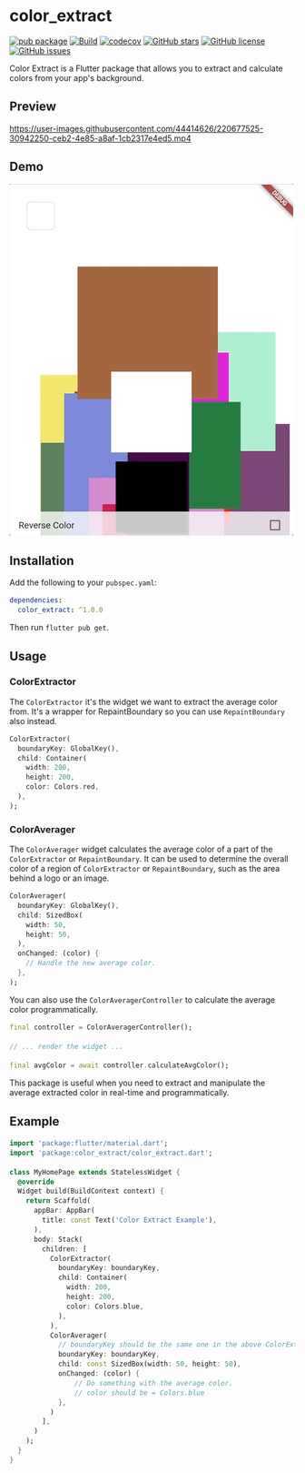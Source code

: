 # color_extract
[![pub package](https://img.shields.io/pub/v/color_extract.svg)](https://pub.dartlang.org/packages/color_extract) [![Build](https://github.com/itisnajim/color_extract/workflows/build.yml/badge.svg)](https://github.com/itisnajim/color_extract/actions) [![codecov](https://codecov.io/gh/itisnajim/color_extract/branch/main/graph/badge.svg?token=DQTMJA22JQ)](https://codecov.io/gh/itisnajim/color_extract) [![GitHub stars](https://img.shields.io/github/stars/itisnajim/color_extract)](https://github.com/itisnajim/color_extract/stargazers) [![GitHub license](https://img.shields.io/github/license/itisnajim/color_extract)](https://github.com/itisnajim/color_extract/blob/master/LICENSE)  [![GitHub issues](https://img.shields.io/github/issues/itisnajim/color_extract)](https://github.com/itisnajim/color_extract/issues)

Color Extract is a Flutter package that allows you to extract and calculate colors from your app's background.

Preview
------------

https://user-images.githubusercontent.com/44414626/220677525-30942250-ceb2-4e85-a8af-1cb2317e4ed5.mp4

Demo
------------

![demo](https://raw.githubusercontent.com/itisnajim/color_extract/main/readme/example-demo.gif)

Installation
------------

Add the following to your `pubspec.yaml`:


```yaml
dependencies:
  color_extract: ^1.0.0
```

Then run `flutter pub get`.

Usage
-----

### ColorExtractor

The `ColorExtractor` it's the widget we want to extract the average color from. 
It's a wrapper for RepaintBoundary so you can use `RepaintBoundary` also instead.


```dart
ColorExtractor(
  boundaryKey: GlobalKey(),
  child: Container(
    width: 200,
    height: 200,
    color: Colors.red,
  ),
);
```

### ColorAverager

The `ColorAverager` widget calculates the average color of a part of the `ColorExtractor` or `RepaintBoundary`. It can be used to determine the overall color of a region of `ColorExtractor` or `RepaintBoundary`, such as the area behind a logo or an image.


```dart
ColorAverager(
  boundaryKey: GlobalKey(),
  child: SizedBox(
    width: 50,
    height: 50,
  ),
  onChanged: (color) {
    // Handle the new average color.
  },
);
```

You can also use the `ColorAveragerController` to calculate the average color programmatically.

```dart
final controller = ColorAveragerController();

// ... render the widget ...

final avgColor = await controller.calculateAvgColor();
```

This package is useful when you need to extract and manipulate the average extracted color in real-time and programmatically.

Example
-------

```dart
import 'package:flutter/material.dart';
import 'package:color_extract/color_extract.dart';

class MyHomePage extends StatelessWidget {
  @override
  Widget build(BuildContext context) {
    return Scaffold(
      appBar: AppBar(
        title: const Text('Color Extract Example'),
      ),
      body: Stack(
        children: [
          ColorExtractor(
            boundaryKey: boundaryKey,
            child: Container(
              width: 200,
              height: 200,
              color: Colors.blue,
            ),
          ),
          ColorAverager(
            // boundaryKey should be the same one in the above ColorExtractor boundaryKey
            boundaryKey: boundaryKey,
            child: const SizedBox(width: 50, height: 50),
            onChanged: (color) {
                // Do something with the average color.
                // color should be = Colors.blue
            },
          )
        ],
      )
    );
  }
}
```
